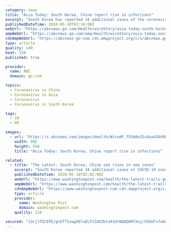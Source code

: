 ```yaml
---
category: news
title: "Asia Today: South Korea, China report rise in infections"
excerpt: "South Korea has reported 34 additional cases of the coronavirus amid a spate of infections linked to clubgoers"
publishedDateTime: 2020-05-10T03:34:00Z
webUrl: "https://abcnews.go.com/Health/wireStory/asia-today-south-korea-china-report-rise-infections-70601425"
ampWebUrl: "https://abcnews.go.com/amp/Health/wireStory/asia-today-south-korea-china-report-rise-infections-70601425"
cdnAmpWebUrl: "https://abcnews-go-com.cdn.ampproject.org/c/s/abcnews.go.com/amp/Health/wireStory/asia-today-south-korea-china-report-rise-infections-70601425"
type: article
quality: 140
heat: 150
published: true

provider:
  name: ABC
  domain: go.com

topics:
  - Coronavirus in China
  - Coronavirus in Asia
  - Coronavirus
  - Coronavirus in South Korea

tags:
  - CN
  - KR

images:
  - url: "https://s.abcnews.com/images/Health/WireAP_f55b8e15c6aa41649bd791bbb67ce260_16x9_992.jpg"
    width: 992
    height: 558
    title: "Asia Today: South Korea, China report rise in infections"

related:
  - title: "The Latest: South Korea, China see rises in new cases"
    excerpt: "South Korea reported 34 additional cases of COVID-19 over the past 24 hours as a spate of transmissions linked to clubgoers threatens the country’s hard-won gains in its fight against the virus"
    publishedDateTime: 2020-05-10T02:02:00Z
    webUrl: "https://www.washingtonpost.com/health/the-latest-trails-golf-courses-reopen-in-hard-hit-la/2020/05/09/da59a90e-9259-11ea-9322-a29e75effc93_story.html"
    ampWebUrl: "https://www.washingtonpost.com/health/the-latest-trails-golf-courses-reopen-in-hard-hit-la/2020/05/09/da59a90e-9259-11ea-9322-a29e75effc93_story.html?outputType=amp"
    cdnAmpWebUrl: "https://www-washingtonpost-com.cdn.ampproject.org/c/s/www.washingtonpost.com/health/the-latest-trails-golf-courses-reopen-in-hard-hit-la/2020/05/09/da59a90e-9259-11ea-9322-a29e75effc93_story.html?outputType=amp"
    type: article
    provider:
      name: Washington Post
      domain: washingtonpost.com
    quality: 110

secured: "13rjlPZC0TE/gn5T71swgX6luELFYZdXZbte91OrNGBQAMlVwj/V5GUFvfo6WNS0VKshsSgiuEl7K2hDcJ6t5lCjAdD1N2jbG8WRSX9l8h3iatrumj5PgGWYQ7cTci9oj1g/SlUb/bbWXIa3m9/51iAhp8RWxZP6kvoXDiXJIv3HXN5abwJrMKEl12Va53Y5Gaudlt6P0BXVT/0GUs7vL2rwjOlyD7C8ecGKTSsDfTTkXXGVXVKJU74RZPZoe1vSMgzFA3N5a6H46Glre3fjQC9dYwdMVQpYWTD3pJAtEiNxI+KxLFUE8QHpTcKUfu+1;jPaL3VFlfysEVFqKA4jryw=="
---
```


